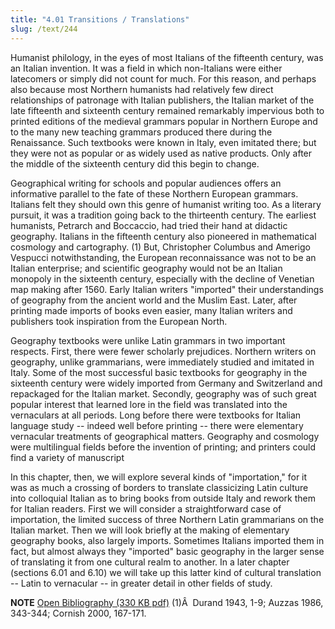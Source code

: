 ```yaml
---
title: "4.01 Transitions / Translations"
slug: /text/244
---
```

Humanist philology, in the eyes of most Italians of the fifteenth century, was an Italian invention. It was a field in which non-Italians were either latecomers or simply did not count for much. For this reason, and perhaps also because most Northern humanists had relatively few direct relationships of patronage with Italian publishers, the Italian market of the late fifteenth and sixteenth century remained remarkably impervious both to printed editions of the medieval grammars popular in Northern Europe and to the many new teaching grammars produced there during the Renaissance. Such textbooks were known in Italy, even imitated there; but they were not as popular or as widely used as native products. Only after the middle of the sixteenth century did this begin to change.

Geographical writing for schools and popular audiences offers an informative parallel to the fate of these Northern European grammars. Italians felt they should own this genre of humanist writing too. As a literary pursuit, it was a tradition going back to the thirteenth century. The earliest humanists, Petrarch and Boccaccio, had tried their hand at didactic geography. Italians in the fifteenth century also pioneered in mathematical cosmology and cartography. (1) But, Christopher Columbus and Amerigo Vespucci notwithstanding, the European reconnaissance was not to be an Italian enterprise; and scientific geography would not be an Italian monopoly in the sixteenth century, especially with the decline of Venetian map making after 1560. Early Italian writers "imported" their understandings of geography from the ancient world and the Muslim East. Later, after printing made imports of books even easier, many Italian writers and publishers took inspiration from the European North.

Geography textbooks were unlike Latin grammars in two important respects. First, there were fewer scholarly prejudices. Northern writers on geography, unlike grammarians, were immediately studied and imitated in Italy. Some of the most successful basic textbooks for geography in the sixteenth century were widely imported from Germany and Switzerland and repackaged for the Italian market. Secondly, geography was of such great popular interest that learned lore in the field was translated into the vernaculars at all periods. Long before there were textbooks for Italian language study -- indeed well before printing -- there were elementary vernacular treatments of geographical matters. Geography and cosmology were multilingual fields before the invention of printing; and printers could find a variety of manuscript

In this chapter, then, we will explore several kinds of "importation," for it was as much a crossing of borders to translate classicizing Latin culture into colloquial Italian as to bring books from outside Italy and rework them for Italian readers. First we will consider a straightforward case of importation, the limited success of three Northern Latin grammarians on the Italian market. Then we will look briefly at the making of elementary geography books, also largely imports. Sometimes Italians imported them in fact, but almost always they "imported" basic geography in the larger sense of translating it from one cultural realm to another. In a later chapter (sections 6.01 and 6.10) we will take up this latter kind of cultural translation -- Latin to vernacular -- in greater detail in other fields of study.

<strong>NOTE</strong>
<a href="http://www.humanismforsale.org/bibliography.pdf" target="new">Open Bibliography (330 KB pdf)</a>
(1)Â  Durand 1943, 1-9; Auzzas 1986, 343-344; Cornish 2000, 167-171.
